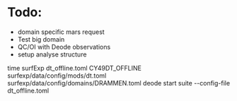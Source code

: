 

# Todo: 
- domain specific mars request
- Test big domain
- QC/OI with Deode observations
- setup analyse structure

time surfExp dt_offline.toml CY49DT_OFFLINE surfexp/data/config/mods/dt.toml surfexp/data/config/domains/DRAMMEN.toml
deode start suite --config-file dt_offline.toml


